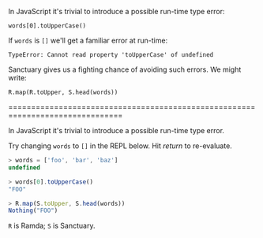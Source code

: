 In JavaScript it's trivial to introduce a possible run-time type error:

    words[0].toUpperCase()

If `words` is `[]` we'll get a familiar error at run-time:

    TypeError: Cannot read property 'toUpperCase' of undefined

Sanctuary gives us a fighting chance of avoiding such errors. We might
write:

    R.map(R.toUpper, S.head(words))

===============================================================================

In JavaScript it's trivial to introduce a possible run-time type error.

Try changing `words` to `[]` in the REPL below. Hit _return_ to re-evaluate.

```javascript
> words = ['foo', 'bar', 'baz']
undefined

> words[0].toUpperCase()
"FOO"

> R.map(S.toUpper, S.head(words))
Nothing("FOO")
```

`R` is Ramda; `S` is Sanctuary.
